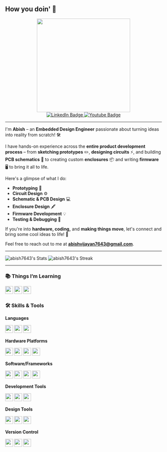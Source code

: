 ## How you doin' 👋

<div id="header" align="center">
  <img src="https://i.giphy.com/media/v1.Y2lkPTc5MGI3NjExejAxeTA5a3FldTkyaGNpYXJvZTQybGtxc2RocHdsb2diZ2FjN2RqZyZlcD12MV9pbnRlcm5hbF9naWZfYnlfaWQmY3Q9Zw/39V1MUIJTDnNK/giphy.gif" width="300"/>
  <div id="badges">
    <a href="https://in.linkedin.com/in/abish-vijayan">
      <img src="https://img.shields.io/badge/LinkedIn-blue?style=for-the-badge&logo=linkedin&logoColor=white" alt="LinkedIn Badge"/>
    </a>
    <a href="https://3iinc.xyz/">
      <img src="https://img.shields.io/badge/blog-3i_inc-blue?style=for-the-badge&logoColor=white" alt="Youtube Badge"/>
    </a>
  </div>
</div>

---

I'm **Abish** – an **Embedded Design Engineer** passionate about turning ideas into reality from scratch! 🛠️ 

I have hands-on experience across the **entire product development process** – from **sketching prototypes** ✏️, **designing circuits** ⚡, and building **PCB schematics** 🔌 to creating custom **enclosures** 📦 and writing **firmware** 🖥️ to bring it all to life.

Here's a glimpse of what I do:

- **Prototyping** 📐 
- **Circuit Design** ⚙️
- **Schematic \& PCB Design** 💻
- **Enclosure Design** 🖋️
- **Firmware Development** 💡
- **Testing & Debugging** 🧰

If you're into **hardware, coding,** and **making things move**, let's connect and bring some cool ideas to life! 🌟 

Feel free to reach out to me at [**abishvijayan7643@gmail.com**](mailto:abishvijayan7643@gmail.com).

---

![abish7643's Stats](https://github-readme-stats.vercel.app/api?username=abish7643&theme=dark&show_icons=true&hide_border=true&count_private=true)
![abish7643's Streak](https://github-readme-streak-stats.herokuapp.com/?user=abish7643&theme=dark&hide_border=true)

---

### 📚 Things I’m Learning

<span>
  <img src="https://img.shields.io/badge/ROS-5A5C5D?style=flat&logo=ros&logoColor=white" height="25">
  <img src="https://img.shields.io/badge/Yocto-9B4F96?style=flat&logo=yocto-project&logoColor=white" height="25">
  <img src="https://img.shields.io/badge/Rust-000000?style=flat&logo=rust&logoColor=white" height="25">
</span>

### 🛠️ Skills & Tools

**Languages**

<span>
  <img src="https://img.shields.io/badge/Embedded%20C-00599C?style=flat&logo=c&logoColor=white" height="25">
  <img src="https://img.shields.io/badge/C-00599C?style=flat&logo=c&logoColor=white" height="25">
  <img src="https://img.shields.io/badge/Python-3776AB?style=flat&logo=python&logoColor=white" height="25">
</span>

**Hardware Platforms**

<span>
  <img src="https://img.shields.io/badge/STM32-03234B?style=flat&logo=stmicroelectronics&logoColor=white" height="25">
  <img src="https://img.shields.io/badge/Raspberry%20Pi-A22846?style=flat&logo=raspberry-pi&logoColor=white" height="25">
  <img src="https://img.shields.io/badge/ESP32-003B46?style=flat&logo=espressif&logoColor=white" height="25">
  <img src="https://img.shields.io/badge/Arduino-00979D?style=flat&logo=arduino&logoColor=white" height="25">
</span>

**Software/Frameworks**

<span>
  <img src="https://img.shields.io/badge/ESP--IDF-003B46?style=flat&logo=espressif&logoColor=white" height="25">
  <img src="https://img.shields.io/badge/Arduino-00979D?style=flat&logo=arduino&logoColor=white" height="25">
  <img src="https://img.shields.io/badge/LVGL-48a9dc?style=flat&logo=lvgl&logoColor=white" height="25">
  <img src="https://img.shields.io/badge/Home%20Assistant-41BDF5?style=flat&logo=home-assistant&logoColor=white" height="25">
</span>

**Development Tools**

<span>
  <img src="https://img.shields.io/badge/PyCharm-000000?style=flat&logo=pycharm&logoColor=white" height="25">
  <img src="https://img.shields.io/badge/CLion-000000?style=flat&logo=clion&logoColor=white" height="25">
  <img src="https://img.shields.io/badge/VS%20Code-007ACC?style=flat&logo=visual-studio-code&logoColor=white" height="25">
</span>

**Design Tools**

<span>
  <img src="https://img.shields.io/badge/KiCAD-314CB0?style=flat&logo=kicad&logoColor=white" height="25">
  <img src="https://img.shields.io/badge/Altium-0A0A0A?style=flat&logo=altium-designer&logoColor=white" height="25">
  <img src="https://img.shields.io/badge/Fusion%20360-FF8800?style=flat&logo=autodesk&logoColor=white" height="25">
</span>

**Version Control**

<span>
  <img src="https://img.shields.io/badge/Git-F05032?style=flat&logo=git&logoColor=white" height="25">
  <img src="https://img.shields.io/badge/GitHub-181717?style=flat&logo=github&logoColor=white" height="25">
  <img src="https://img.shields.io/badge/GitLab-FC6D26?style=flat&logo=gitlab&logoColor=white" height="25">
</span>
